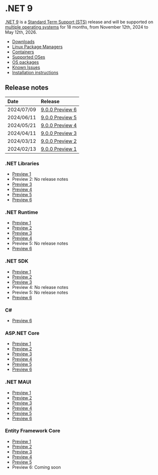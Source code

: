 # .NET 9

[.NET 9](https://aka.ms/dotnet/9/preview1) is a [Standard Term Support (STS)](../../release-policies.md) release and will be supported on [multiple operating systems](supported-os.md) for 18 months, from November 12th, 2024 to May 12th, 2026.

- [Downloads](https://dotnet.microsoft.com/download/dotnet/9.0)
- [Linux Package Managers](https://learn.microsoft.com/dotnet/core/install/linux)
- [Containers](https://hub.docker.com/_/microsoft-dotnet)
- [Supported OSes](supported-os.md)
- [OS packages](./os-packages.md)
- [Known Issues](known-issues.md)
- [Installation instructions](install.md)

## Release notes

| Date | Release |
| :-- | :-- |
| 2024/07/09 | [9.0.0 Preview 6](preview/preview6/README.md) |
| 2024/06/11 | [9.0.0 Preview 5](preview/preview5/README.md) |
| 2024/05/21 | [9.0.0 Preview 4](preview/preview4/README.md) |
| 2024/04/11 | [9.0.0 Preview 3](preview/preview3/README.md) |
| 2024/03/12 | [9.0.0 Preview 2](preview/preview2/README.md) |
| 2024/02/13 | [9.0.0 Preview 1](preview/preview1/README.md) |

### .NET Libraries
* [Preview 1](preview/preview1/libraries.md)
* Preview 2: No release notes
* [Preview 3](preview/preview3/libraries.md)
* [Preview 4](preview/preview4/libraries.md)
* [Preview 5](preview/preview5/libraries.md)
* [Preview 6](preview/preview6/libraries.md)

### .NET Runtime
* [Preview 1](preview/preview1/runtime.md)
* [Preview 2](preview/preview2/runtime.md)
* [Preview 3](preview/preview3/runtime.md)
* [Preview 4](preview/preview4/runtime.md)
* Preview 5: No release notes
* [Preview 6](preview/preview6/runtime.md)

### .NET SDK
* [Preview 1](preview/preview1/sdk.md)
* [Preview 2](preview/preview2/sdk.md)
* [Preview 3](preview/preview3/sdk.md)
* Preview 4: No release notes
* Preview 5: No release notes
* [Preview 6](preview/preview6/sdk.md)

### C#
* [Preview 6](preview/preview6/csharp.md)

### ASP.NET Core
* [Preview 1](preview/preview1/aspnetcore.md)
* [Preview 2](preview/preview2/aspnetcore.md)
* [Preview 3](preview/preview3/aspnetcore.md)
* [Preview 4](preview/preview4/aspnetcore.md)
* [Preview 5](preview/preview5/aspnetcore.md)
* [Preview 6](preview/preview6/aspnetcore.md)

### .NET MAUI
* [Preview 1](preview/preview1/dotnetmaui.md)
* [Preview 2](preview/preview2/dotnetmaui.md)
* [Preview 3](preview/preview3/dotnetmaui.md)
* [Preview 4](preview/preview4/dotnetmaui.md)
* [Preview 5](preview/preview5/dotnetmaui.md)
* [Preview 6](preview/preview6/dotnetmaui.md)

### Entity Framework Core
* [Preview 1](preview/preview1/efcoreanddata.md)
* [Preview 2](preview/preview2/efcoreanddata.md)
* [Preview 3](preview/preview3/efcoreanddata.md)
* [Preview 4](preview/preview4/efcoreanddata.md)
* [Preview 5](preview/preview5/efcoreanddata.md)
* Preview 6: Coming soon
